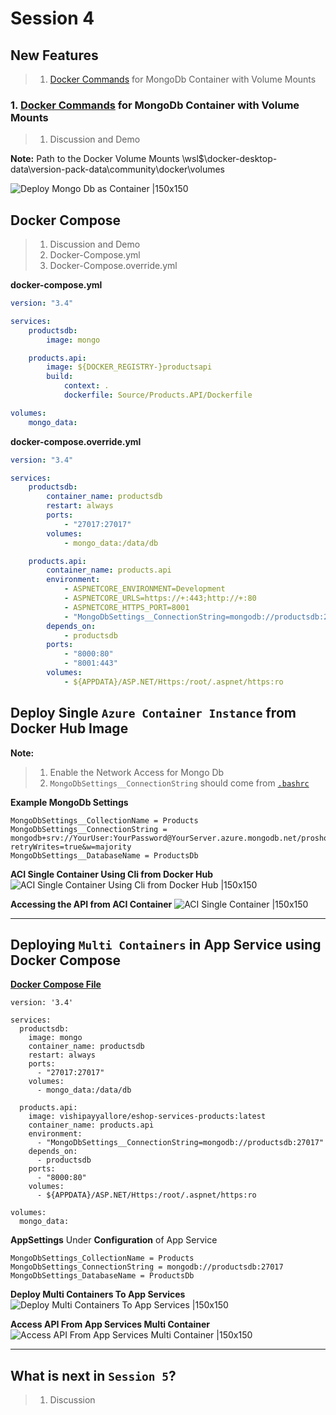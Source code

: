 # Session 4

## New Features

> 1. [Docker Commands](./DockerCommandsForMongo.md) for MongoDb Container with Volume Mounts

### 1. [Docker Commands](./DockerCommandsForMongo.md) for MongoDb Container with Volume Mounts

> 1. Discussion and Demo

**Note:** Path to the Docker Volume Mounts \\wsl$\docker-desktop-data\version-pack-data\community\docker\volumes

![Deploy Mongo Db as Container |150x150](../Images/S3/Docker_MongoDb_WithVolume.PNG)

## Docker Compose

> 1. Discussion and Demo
> 1. Docker-Compose.yml
> 1. Docker-Compose.override.yml

**docker-compose.yml**

```yaml
version: "3.4"

services:
    productsdb:
        image: mongo

    products.api:
        image: ${DOCKER_REGISTRY-}productsapi
        build:
            context: .
            dockerfile: Source/Products.API/Dockerfile

volumes:
    mongo_data:
```

**docker-compose.override.yml**

```yaml
version: "3.4"

services:
    productsdb:
        container_name: productsdb
        restart: always
        ports:
            - "27017:27017"
        volumes:
            - mongo_data:/data/db

    products.api:
        container_name: products.api
        environment:
            - ASPNETCORE_ENVIRONMENT=Development
            - ASPNETCORE_URLS=https://+:443;http://+:80
            - ASPNETCORE_HTTPS_PORT=8001
            - "MongoDbSettings__ConnectionString=mongodb://productsdb:27017"
        depends_on:
            - productsdb
        ports:
            - "8000:80"
            - "8001:443"
        volumes:
            - ${APPDATA}/ASP.NET/Https:/root/.aspnet/https:ro
```

## Deploy Single `Azure Container Instance` from Docker Hub Image

**Note:**

> 1. Enable the Network Access for Mongo Db
> 1. `MongoDbSettings__ConnectionString` should come from [`.bashrc`](../../Scripts/example.bashrc)

**Example MongoDb Settings**

```
MongoDbSettings__CollectionName = Products
MongoDbSettings__ConnectionString = mongodb+srv://YourUser:YourPassword@YourServer.azure.mongodb.net/proshop?retryWrites=true&w=majority
MongoDbSettings__DatabaseName = ProductsDb
```

**ACI Single Container Using Cli from Docker Hub**
![ACI Single Container Using Cli from Docker Hub |150x150](../Images/S3/Docker_to_ACI_using_azcli.PNG)

**Accessing the API from ACI Container**
![ACI Single Container |150x150](../Images/S3/ACI_Single_Container.PNG)

---

## Deploying `Multi Containers` in **App Service** using **Docker Compose**

[**Docker Compose File**](../../Deploy/eshop-products-api-az-webapp.yml)

```
version: '3.4'

services:
  productsdb:
    image: mongo
    container_name: productsdb
    restart: always
    ports:
      - "27017:27017"
    volumes:
      - mongo_data:/data/db

  products.api:
    image: vishipayyallore/eshop-services-products:latest
    container_name: products.api
    environment:
      - "MongoDbSettings__ConnectionString=mongodb://productsdb:27017"
    depends_on:
      - productsdb
    ports:
      - "8000:80"
    volumes:
      - ${APPDATA}/ASP.NET/Https:/root/.aspnet/https:ro

volumes:
  mongo_data:
```

**AppSettings** Under **Configuration** of App Service

```
MongoDbSettings_CollectionName = Products
MongoDbSettings_ConnectionString = mongodb://productsdb:27017
MongoDbSettings_DatabaseName = ProductsDb
```

**Deploy Multi Containers To App Services**
![Deploy Multi Containers To App Services |150x150](../Images/S3/DeployToAppServicesMultiContainer.PNG)

**Access API From App Services Multi Container**
![Access API From App Services Multi Container |150x150](../Images/S3/AccessAPIFromAppServicesMultiContainer.PNG)

---

## What is next in `Session 5`?

> 1. Discussion
